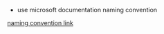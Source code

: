 - use microsoft documentation naming convention

[naming convention link](https://learn.microsoft.com/en-us/dotnet/standard/design-guidelines/names-of-type-members#names-of-events)

